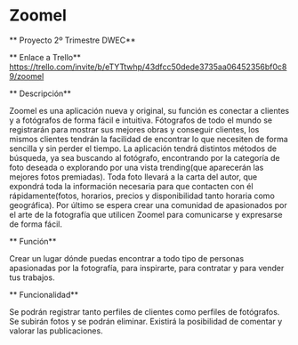 # Zoomel
** Proyecto 2º Trimestre DWEC**

** Enlace a Trello**
https://trello.com/invite/b/eTYTtwhp/43dfcc50dede3735aa06452356bf0c89/zoomel

** Descripción**

Zoomel es una aplicación nueva y original, su función es conectar a clientes y a fotógrafos de forma fácil e intuitiva.
Fótografos de todo el mundo se registrarán para mostrar sus mejores obras y conseguir clientes, los mismos clientes tendrán la facilidad de encontrar lo que necesiten de forma sencilla y sin perder el tiempo.
La aplicación tendrá distintos métodos de búsqueda, ya sea buscando al fotógrafo, encontrando por la categoría de foto deseada o explorando por una vista trending(que aparecerán las mejores fotos premiadas).
Toda foto llevará a la carta del autor, que expondrá toda la información necesaria para que contacten con él rápidamente(fotos, horarios, precios y disponibilidad tanto horaria como geográfica).
Por último se espera crear una comunidad de apasionados por el arte de la fotografía que utilicen Zoomel para comunicarse y expresarse de forma fácil.

** Función**

Crear un lugar dónde puedas encontrar a todo tipo de personas apasionadas por la fotografía, para inspirarte, para contratar y para vender tus trabajos.

** Funcionalidad**

Se podrán registrar tanto perfiles de clientes como perfiles de fotógrafos.
Se subirán fotos y se podrán eliminar.
Existirá la posibilidad de comentar y valorar las publicaciones.
